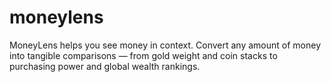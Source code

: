 # moneylens
MoneyLens helps you see money in context. Convert any amount of money into tangible comparisons — from gold weight and coin stacks to purchasing power and global wealth rankings.
